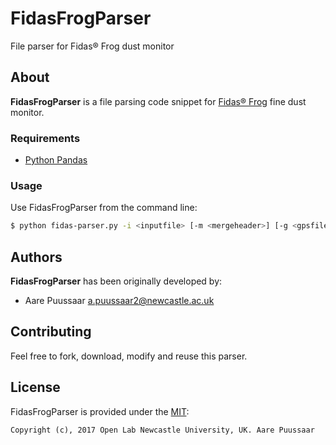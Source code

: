 # FidasFrogParser
File parser for Fidas® Frog dust monitor

## About

**FidasFrogParser** is a file parsing code snippet for [Fidas® Frog](https://www.palas.de/en/product/fidasfrog) fine dust monitor.

### Requirements

- [Python Pandas](https://pandas.pydata.org/pandas-docs/stable/install.html)

### Usage

Use FidasFrogParser from the command line:

``` sh
$ python fidas-parser.py -i <inputfile> [-m <mergeheader>] [-g <gpsfile>] -o <outputfile>'
```
## Authors
**FidasFrogParser** has been originally developed by:

* Aare Puussaar <a.puussaar2@newcastle.ac.uk>

## Contributing

Feel free to fork, download, modify and reuse this parser.

## License

FidasFrogParser is provided under the [MIT](https://github.com/aarepuu/fidasparser/blob/master/LICENSE):

	Copyright (c), 2017 Open Lab Newcastle University, UK. Aare Puussaar
